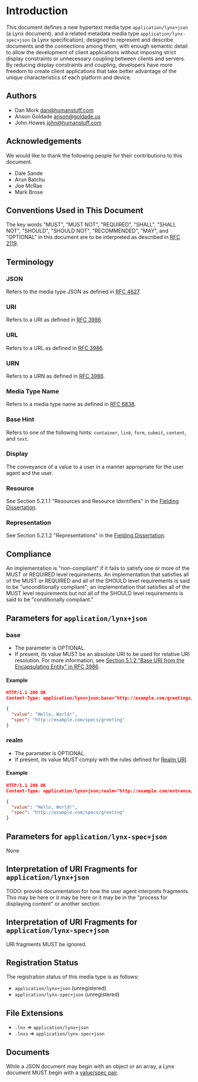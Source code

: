# Introduction

This document defines a new hypertext media type `application/lynx+json` (a Lynx document), and a related metadata media type `application/lynx-spec+json` (a Lynx specification), designed to represent and describe documents and the connections among them, with enough semantic detail to allow the development of client applications without imposing strict display constraints or unnecessary coupling between clients and servers. By reducing display constraints and coupling, developers have more freedom to create client applications that take better advantage of the unique characteristics of each platform and device.

## Authors

- Dan Mork [dan@humanstuff.com](mailto:dan@humanstuff.com)
- Anson Goldade [anson@goldade.us](mailto:anson@goldade.us)
- John Howes [john@humanstuff.com](mailto:john@humanstuff.com)

## Acknowledgements

We would like to thank the following people for their contributions to this document.

- Dale Sande
- Arun Batchu
- Joe McRae
- Mark Brose

## Conventions Used in This Document

The key words "MUST", "MUST NOT", "REQUIRED", "SHALL", "SHALL NOT", "SHOULD", "SHOULD NOT", "RECOMMENDED", "MAY", and "OPTIONAL" in this document are to be interpreted as described in [RFC 2119](/references/#rfc-2119).

## Terminology

### JSON

Refers to the media type JSON as defined in [RFC 4627](/references/#rfc-4627).

### URI

Refers to a URI as defined in [RFC 3986](/references/#rfc-3986).

### URL

Refers to a URL as defined in [RFC 3986](/references/#rfc-3986).

### URN

Refers to a URN as defined in [RFC 3986](/references/#rfc-3986).

### Media Type Name

Refers to a media type name as defined in [RFC 6838](/references/#rfc-6838).

### Base Hint

Refers to one of the following hints: `container`, `link`, `form`, `submit`, `content`, and `text`.

### Display

The conveyance of a value to a user in a manner appropriate for the user agent and the user.

### Resource

See Section 5.2.1.1 "Resources and Resource Identifiers" in the [Fielding Dissertation](/references/#fielding-dissertation).

### Representation

See Section 5.2.1.2 "Representations" in the [Fielding Dissertation](/references/#fielding-dissertation).

## Compliance

An implementation is "non-compliant" if it fails to satisfy one or more of the MUST or REQUIRED level requirements. An implementation that satisfies all of the MUST or REQUIRED and all of the SHOULD level requirements is said to be "unconditionally compliant"; an implementation that satisfies all of the MUST level requirements but not all of the SHOULD level requirements is said to be "conditionally compliant."

## Parameters for `application/lynx+json`

### base

- The parameter is OPTIONAL.
- If present, its value MUST be an absolute URI to be used for relative URI resolution. For more information, see [Section 5.1.2 "Base URI from the Encapsulating Entity" in RFC 3986](/references/#rfc-3986).

#### Example

```json
HTTP/1.1 200 OK
Content-Type: application/lynx+json;base="http://example.com/greetings/hello-world"

{
  "value": "Hello, World!",
  "spec": "http://example.com/specs/greeting"
}

```

### realm

- The parameter is OPTIONAL.
- If present, its value MUST comply with the rules defined for [Realm URI](/realm/).

#### Example

```json
HTTP/1.1 200 OK
Content-Type: application/lynx+json;realm="http://example.com/entrance/greeter"

{
  "value": "Hello, World!",
  "spec": "http://example.com/specs/greeting"
}

```

## Parameters for `application/lynx-spec+json`

None

## Interpretation of URI Fragments for `application/lynx+json`

TODO: provide documentation for how the user agent interprets fragments. This may be here or it may be here or it may be in the "process for displaying content" or another section.

## Interpretation of URI Fragments for `application/lynx-spec+json`

URI fragments MUST be ignored.

## Registration Status

The registration status of this media type is as follows:

- `application/lynx+json` (unregistered)
- `application/lynx-spec+json` (unregistered)

## File Extensions

- `.lnx` => `application/lynx+json`
- `.lnxs` => `application/lynx-spec+json`

## Documents

While a JSON document may begin with an object or an array, a Lynx document MUST begin with a [value/spec pair](/content/).
